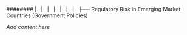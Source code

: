 ######## |   |   |   |   |   |   |   ├── Regulatory Risk in Emerging Market Countries (Government Policies)

*Add content here*